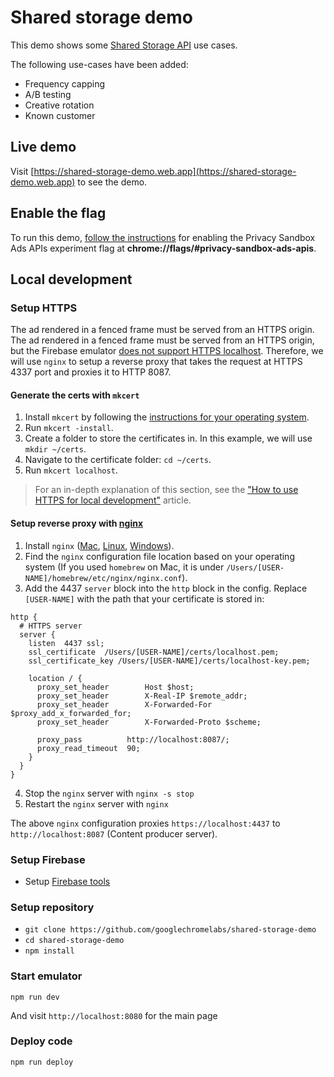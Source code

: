 # Shared storage demo

This demo shows some [Shared Storage API](https://developer.chrome.com/docs/privacy-sandbox/shared-storage/) use cases.

The following use-cases have been added:

- Frequency capping
- A/B testing
- Creative rotation
- Known customer

## Live demo

Visit [https://shared-storage-demo.web.app](https://shared-storage-demo.web.app) to see the demo.

## Enable the flag

To run this demo, [follow the instructions](https://developer.chrome.com/docs/privacy-sandbox/shared-storage/#try-the-shared-storage-api) for enabling the Privacy Sandbox Ads APIs experiment flag at **chrome://flags/#privacy-sandbox-ads-apis**.

## Local development

### Setup HTTPS

The ad rendered in a fenced frame must be served from an HTTPS origin. The ad rendered in a fenced frame must be served from an HTTPS origin, but the Firebase emulator [does not support HTTPS localhost](https://github.com/firebase/firebase-tools/issues/1908). Therefore, we will use `nginx` to setup a reverse proxy that takes the request at HTTPS 4337 port and proxies it to HTTP 8087.

#### Generate the certs with `mkcert`

1. Install `mkcert` by following the [instructions for your operating system](https://github.com/FiloSottile/mkcert#installation).
1. Run `mkcert -install`.
1. Create a folder to store the certificates in. In this example, we will use `mkdir ~/certs`.
1. Navigate to the certificate folder: `cd ~/certs`.
1. Run `mkcert localhost`.

> For an in-depth explanation of this section, see the ["How to use HTTPS for local development"](https://web.dev/how-to-use-local-https/) article.

#### Setup reverse proxy with [nginx](https://www.nginx.com/)

1. Install `nginx` ([Mac](https://www.google.com/search?q=install+nginx+mac), [Linux](https://www.google.com/search?q=install+nginx+linux), [Windows](https://www.google.com/search?q=install+nginx+windows)).
1. Find the `nginx` configuration file location based on your operating system (If you used `homebrew` on Mac, it is under `/Users/[USER-NAME]/homebrew/etc/nginx/nginx.conf`).
1. Add the 4437 `server` block into the `http` block in the config. Replace `[USER-NAME]` with the path that your certificate is stored in:

```nginx
http {
  # HTTPS server
  server {
    listen  4437 ssl;
    ssl_certificate  /Users/[USER-NAME]/certs/localhost.pem;
    ssl_certificate_key /Users/[USER-NAME]/certs/localhost-key.pem;

    location / {
      proxy_set_header        Host $host;
      proxy_set_header        X-Real-IP $remote_addr;
      proxy_set_header        X-Forwarded-For $proxy_add_x_forwarded_for;
      proxy_set_header        X-Forwarded-Proto $scheme;

      proxy_pass          http://localhost:8087/;
      proxy_read_timeout  90;
    }
  }
}
```

4. Stop the `nginx` server with `nginx -s stop`
5. Restart the `nginx` server with `nginx`

The above `nginx` configuration proxies `https://localhost:4437` to `http://localhost:8087` (Content producer server).

### Setup Firebase

- Setup [Firebase tools](https://github.com/firebase/firebase-tools)

### Setup repository

- `git clone https://github.com/googlechromelabs/shared-storage-demo`
- `cd shared-storage-demo`
- `npm install`

### Start emulator

```
npm run dev
```

And visit `http://localhost:8080` for the main page

### Deploy code

```
npm run deploy
```
